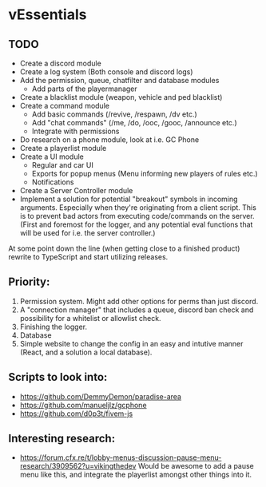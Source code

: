 # vEssentials

## TODO
- Create a discord module
- Create a log system (Both console and discord logs)
- Add the permission, queue, chatfilter and database modules
    - Add parts of the playermanager 
- Create a blacklist module (weapon, vehicle and ped blacklist)
- Create a command module
    - Add basic commands (/revive, /respawn, /dv etc.)
    - Add "chat commands" (/me, /do, /ooc, /gooc, /announce etc.)
    - Integrate with permissions
- Do research on a phone module, look at i.e. GC Phone
- Create a playerlist module
- Create a UI module
    - Regular and car UI
    - Exports for popup menus (Menu informing new players of rules etc.)
    - Notifications
- Create a Server Controller module
- Implement a solution for potential "breakout" symbols in incoming arguments. Especially when they're originating from a client script. This is to prevent bad actors from executing code/commands on the server. (First and foremost for the logger, and any potential eval functions that will be used for i.e. the server controller.)

At some point down the line (when getting close to a finished product) rewrite to TypeScript and start utilizing releases.

## Priority:
1. Permission system. Might add other options for perms than just discord.
2. A "connection manager" that includes a queue, discord ban check and possibility for a whitelist or allowlist check.
3. Finishing the logger.
4. Database
5. Simple website to change the config in an easy and intutive manner (React, and a solution a local database).

## Scripts to look into:
- https://github.com/DemmyDemon/paradise-area
- https://github.com/manueljlz/gcphone
- https://github.com/d0p3t/fivem-js


## Interesting research:
- https://forum.cfx.re/t/lobby-menus-discussion-pause-menu-research/3909562?u=vikingthedev
 Would be awesome to add a pause menu like this, and integrate the playerlist amongst other things into it.